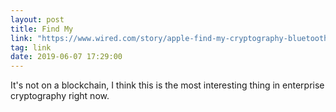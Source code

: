 ```yaml
---
layout: post
title: Find My
link: "https://www.wired.com/story/apple-find-my-cryptography-bluetooth/"
tag: link
date: 2019-06-07 17:29:00
---
```

It's not on a blockchain, I think this is the most interesting thing in enterprise cryptography right now.